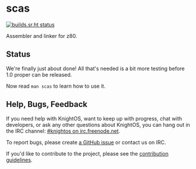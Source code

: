 # scas

[![builds.sr.ht status](https://builds.sr.ht/~maxleiter/scas/commits.svg)](https://builds.sr.ht/~maxleiter/scas/commits?)


Assembler and linker for z80.

## Status

We're finally just about done! All that's needed is a bit more testing before
1.0 proper can be released.

Now read `man scas` to learn how to use it.

## Help, Bugs, Feedback

If you need help with KnightOS, want to keep up with progress, chat with
developers, or ask any other questions about KnightOS, you can hang out in the
IRC channel: [#knightos on irc.freenode.net](http://webchat.freenode.net/?channels=knightos).
 
To report bugs, please create [a GitHub issue](https://github.com/KnightOS/KnightOS/issues/new) or contact us on IRC.
 
If you'd like to contribute to the project, please see the [contribution guidelines](http://www.knightos.org/contributing).

